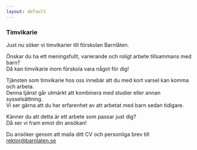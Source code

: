 ```yaml
---
layout: default	
---
```


### Timvikarie

Just nu söker vi timvikarier till förskolan Barnlåten. 

Önskar du ha ett meningsfullt, varierande och roligt arbete tillsammans med barn?  
Då kan timvikarie inom förskola vara något för dig!

Tjänsten som timvikarie hos oss innebär att du med kort varsel kan komma och arbeta.  
Denna tjänst går utmärkt att kombinera med studier eller annan sysselsättning.  
Vi ser gärna att du har erfarenhet av att arbetat med barn sedan tidigare. 

Känner du att detta är ett arbete som passar just dig?  
Då ser vi fram emot din ansökan!

Du ansöker genom att maila ditt CV och personliga brev till [rektor@barnlaten.se](mailto:rektor@barnlaten.se)
